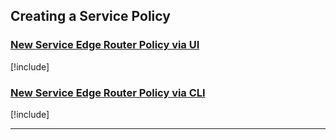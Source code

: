 ## Creating a Service Policy

### [New Service Edge Router Policy via UI](#tab/tabid-new-service-edge-router-policy-ui)

[!include[](./create-service-edge-router-policy-ui.md)]

### [New Service Edge Router Policy via CLI](#tab/tabid-new-service-edge-router-policy-cli)

[!include[](./create-service-edge-router-policy-cli.md)]

***
